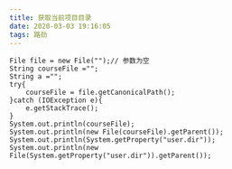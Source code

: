 ```yaml
---
title: 获取当前项目目录
date: 2020-03-03 19:16:05
tags: 路劲
---
```


    File file = new File("");// 参数为空
    String courseFile ="";
    String a ="";
    try{
        courseFile = file.getCanonicalPath(); 
    }catch (IOException e){
        e.getStackTrace();
    }
    System.out.println(courseFile);
    System.out.println(new File(courseFile).getParent());
    System.out.println(System.getProperty("user.dir"));
    System.out.println(new File(System.getProperty("user.dir")).getParent());
